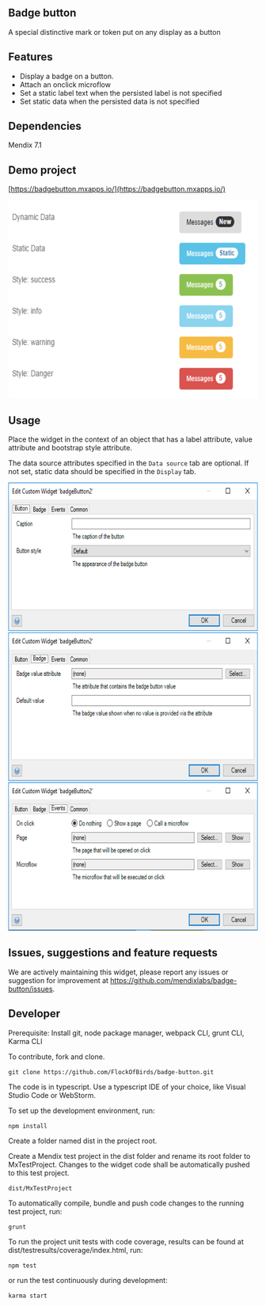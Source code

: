## Badge button

A special distinctive mark or token put on any display as a button

## Features

 * Display a badge on a button.
 * Attach an onclick microflow 
 * Set a static label text when the persisted label is not specified
 * Set static data when the persisted data is not specified

## Dependencies

Mendix 7.1

## Demo project

[https://badgebutton.mxapps.io/](https://badgebutton.mxapps.io/)

<img src="./assets/demo.png" width="900px" height="400px" />

## Usage
Place the widget in the context of an object that has a label attribute, value attribute and bootstrap style attribute.

The data source attributes specified in the `Data source` tab are optional. If not set, static data should be specified in the `Display` tab.

<img src="./assets/Static_attributes.png" width="600px" height="300px" />
<img src="./assets/Data_source.png" width="600px" height="300px" />
<img src="./assets/Behavior.png" width="600px" height="300px" />

## Issues, suggestions and feature requests

We are actively maintaining this widget, please report any issues or suggestion for improvement at
https://github.com/mendixlabs/badge-button/issues.

## Developer
Prerequisite: Install git, node package manager, webpack CLI, grunt CLI, Karma CLI

To contribute, fork and clone.

    git clone https://github.com/FlockOfBirds/badge-button.git

The code is in typescript. Use a typescript IDE of your choice, like Visual Studio Code or WebStorm.

To set up the development environment, run:

    npm install

Create a folder named dist in the project root.

Create a Mendix test project in the dist folder and rename its root folder to MxTestProject. Changes to the widget code shall be automatically pushed to this test project.

    dist/MxTestProject

To automatically compile, bundle and push code changes to the running test project, run:

    grunt

To run the project unit tests with code coverage, results can be found at dist/testresults/coverage/index.html, run:

    npm test

or run the test continuously during development:

    karma start
